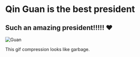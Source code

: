 # Qin Guan is the best president
## Such an amazing president!!!!! ❤️
![Guan](https://user-images.githubusercontent.com/36725840/169506453-9f5b548b-a2aa-48fd-9c2d-9e418f3192f3.gif)

This gif compression looks like garbage.